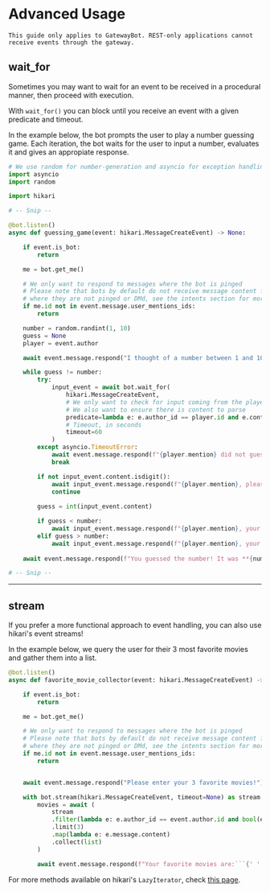 # Advanced Usage

```{attention}
This guide only applies to GatewayBot. REST-only applications cannot receive events through the gateway.
```

## wait_for

Sometimes you may want to wait for an event to be received in a procedural manner, then proceed
with execution.

With `wait_for()` you can block until you receive an event with a given predicate and timeout.

In the example below, the bot prompts the user to play a number guessing game.
Each iteration, the bot waits for the user to input a number, evaluates it and gives an
appropiate response.

```py
# We use random for number-generation and asyncio for exception handling
import asyncio
import random

import hikari

# -- Snip --

@bot.listen()
async def guessing_game(event: hikari.MessageCreateEvent) -> None:

    if event.is_bot:
        return

    me = bot.get_me()

    # We only want to respond to messages where the bot is pinged
    # Please note that bots by default do not receive message content for messages
    # where they are not pinged or DMd, see the intents section for more information!
    if me.id not in event.message.user_mentions_ids:
        return

    number = random.randint(1, 10)
    guess = None
    player = event.author

    await event.message.respond("I thought of a number between 1 and 10!\nPlease enter your first guess!")

    while guess != number:
        try:
            input_event = await bot.wait_for(
                hikari.MessageCreateEvent, 
                # We only want to check for input coming from the player
                # We also want to ensure there is content to parse
                predicate=lambda e: e.author_id == player.id and e.content is not None,
                # Timeout, in seconds
                timeout=60
            )
        except asyncio.TimeoutError:
            await event.message.respond(f"{player.mention} did not guess the number in time!")
            break

        if not input_event.content.isdigit():
            await input_event.message.respond(f"{player.mention}, please enter a valid guess!")
            continue
        
        guess = int(input_event.content)

        if guess < number:
            await input_event.message.respond(f"{player.mention}, your guess is too low!")
        elif guess > number:
            await input_event.message.respond(f"{player.mention}, your guess is too high!")
        
    await event.message.respond(f"You guessed the number! It was **{number}**!")

# -- Snip --
```

---

## stream

If you prefer a more functional approach to event handling, you can also use hikari's event streams!

In the example below, we query the user for their 3 most favorite movies and gather them into a list.

```py
@bot.listen()
async def favorite_movie_collector(event: hikari.MessageCreateEvent) -> None:

    if event.is_bot:
        return

    me = bot.get_me()

    # We only want to respond to messages where the bot is pinged
    # Please note that bots by default do not receive message content for messages
    # where they are not pinged or DMd, see the intents section for more information!
    if me.id not in event.message.user_mentions_ids:
        return


    await event.message.respond("Please enter your 3 favorite movies!")

    with bot.stream(hikari.MessageCreateEvent, timeout=None) as stream:
        movies = await (
            stream
            .filter(lambda e: e.author_id == event.author.id and bool(event.message.content))
            .limit(3)
            .map(lambda e: e.message.content)
            .collect(list)
        )

        await event.message.respond(f"Your favorite movies are:```{' '.join(movies)}```")
```

For more methods available on hikari's `LazyIterator`, check [this page](https://docs.hikari-py.dev/en/latest/reference/hikari/iterators/#hikari.iterators.LazyIterator).
